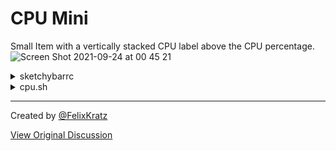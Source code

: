 # CPU Mini
Small Item with a vertically stacked CPU label above the CPU percentage.
![Screen Shot 2021-09-24 at 00 45 21](https://user-images.githubusercontent.com/22680421/134594612-9abbe9ea-00f0-4f84-9dbd-97ed04618575.jpg)
<details>
  <summary>sketchybarrc</summary>

```bash
sketchybar -m --add       item               cpu_label right                                               \
              --set       cpu_label          label.font="SF Pro:Semibold:7"                                \
                                             label=CPU                                                     \
                                             y_offset=6                                                    \
                                             width=0                                                       \
                                                                                                           \
              --add       item               cpu_percent right                                             \
              --set       cpu_percent        label.font="SF Pro:Heavy:12"                                  \
                                             y_offset=-4                                                   \
                                             update_freq=2                                                 \
                                             script="~/.config/sketchybar/plugins/cpu.sh"
```
</details>

<details>
  <summary>cpu.sh</summary>

```bash
#!/usr/bin/env bash

CORE_COUNT=$(sysctl -n machdep.cpu.thread_count)
CPU_INFO=$(ps -eo pcpu,user)
CPU_SYS=$(echo "$CPU_INFO" | grep -v $(whoami) | sed "s/[^ 0-9\.]//g" | awk "{sum+=\$1} END {print sum/(100.0 * $CORE_COUNT)}")
CPU_USER=$(echo "$CPU_INFO" | grep $(whoami) | sed "s/[^ 0-9\.]//g" | awk "{sum+=\$1} END {print sum/(100.0 * $CORE_COUNT)}")

sketchybar -m --set  cpu_percent label=$(echo "$CPU_SYS $CPU_USER" | awk '{printf "%.0f\n", ($1 + $2)*100}')%
```
</details>

---

Created by [@FelixKratz](https://github.com/FelixKratz)

[View Original Discussion](https://github.com/FelixKratz/SketchyBar/discussions/12#discussioncomment-1377124)
